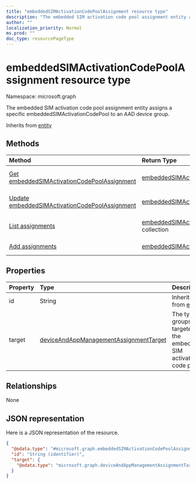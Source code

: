 ```yaml
---
title: "embeddedSIMActivationCodePoolAssignment resource type"
description: "The embedded SIM activation code pool assignment entity assigns a specific embeddedSIMActivationCodePool to an AAD device group."
author: ""
localization_priority: Normal
ms.prod: ""
doc_type: resourcePageType
---
```


# embeddedSIMActivationCodePoolAssignment resource type


Namespace: microsoft.graph

The embedded SIM activation code pool assignment entity assigns a specific embeddedSIMActivationCodePool to an AAD device group.


Inherits from [entity](../resources/entity.md)

## Methods
|Method|Return Type|Description|
|:---|:---|:---|
|[Get embeddedSIMActivationCodePoolAssignment](../api/embeddedsimactivationcodepoolassignment-get.md)|[embeddedSIMActivationCodePoolAssignment](../resources/embeddedsimactivationcodepoolassignment.md)|Read properties and relationships of the [embeddedSIMActivationCodePoolAssignment](../resources/embeddedsimactivationcodepoolassignment.md) object.|
|[Update embeddedSIMActivationCodePoolAssignment](../api/embeddedsimactivationcodepoolassignment-update.md)|[embeddedSIMActivationCodePoolAssignment](../resources/embeddedsimactivationcodepoolassignment.md)|Update the properties of a [embeddedSIMActivationCodePoolAssignment](../resources/embeddedsimactivationcodepoolassignment.md) object.|
|[List assignments](../api/embeddedsimactivationcodepool-list-assignments.md)|[embeddedSIMActivationCodePoolAssignment](../resources/embeddedsimactivationcodepoolassignment.md) collection|Get the embeddedSIMActivationCodePoolAssignments from the assignments navigation property.|
|[Add assignments](../api/embeddedsimactivationcodepool-post-assignments.md)|[embeddedSIMActivationCodePoolAssignment](../resources/embeddedsimactivationcodepoolassignment.md)|Add assignments by posting to the assignments collection.|

## Properties
|Property|Type|Description|
|:---|:---|:---|
|id|String| Inherited from [entity](../resources/entity.md)|
|target|[deviceAndAppManagementAssignmentTarget](../resources/deviceandappmanagementassignmenttarget.md)|The type of groups targeted by the embedded SIM activation code pool.|

## Relationships
None

## JSON representation
Here is a JSON representation of the resource.
<!-- {
  "blockType": "resource",
  "keyProperty": "id",
  "@odata.type": "microsoft.graph.embeddedSIMActivationCodePoolAssignment",
  "baseType": "microsoft.graph.entity",
  "openType": false
}
-->
``` json
{
  "@odata.type": "#microsoft.graph.embeddedSIMActivationCodePoolAssignment",
  "id": "String (identifier)",
  "target": {
    "@odata.type": "microsoft.graph.deviceAndAppManagementAssignmentTarget"
  }
}
```

